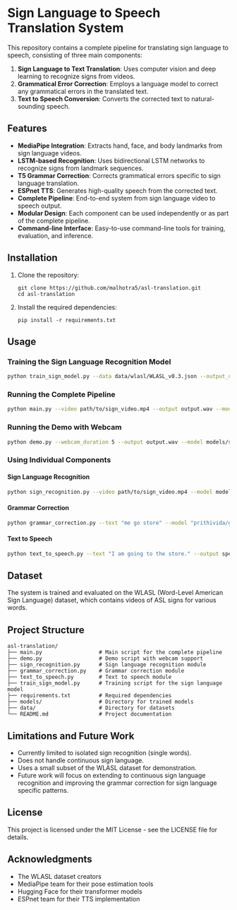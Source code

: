 # Sign Language to Speech Translation System

This repository contains a complete pipeline for translating sign language to speech, consisting of three main components:

1. **Sign Language to Text Translation**: Uses computer vision and deep learning to recognize signs from videos.
2. **Grammatical Error Correction**: Employs a language model to correct any grammatical errors in the translated text.
3. **Text to Speech Conversion**: Converts the corrected text to natural-sounding speech.

## Features

- **MediaPipe Integration**: Extracts hand, face, and body landmarks from sign language videos.
- **LSTM-based Recognition**: Uses bidirectional LSTM networks to recognize signs from landmark sequences.
- **T5 Grammar Correction**: Corrects grammatical errors specific to sign language translation.
- **ESPnet TTS**: Generates high-quality speech from the corrected text.
- **Complete Pipeline**: End-to-end system from sign language video to speech output.
- **Modular Design**: Each component can be used independently or as part of the complete pipeline.
- **Command-line Interface**: Easy-to-use command-line tools for training, evaluation, and inference.

## Installation

1. Clone the repository:
   ```
   git clone https://github.com/malhotra5/asl-translation.git
   cd asl-translation
   ```

2. Install the required dependencies:
   ```
   pip install -r requirements.txt
   ```

## Usage

### Training the Sign Language Recognition Model

```bash
python train_sign_model.py --data data/wlasl/WLASL_v0.3.json --output_dir data/wlasl/videos --model_output models/sign_language_model.pth --num_classes 10 --epochs 10 --batch_size 4 --use_gpu
```

### Running the Complete Pipeline

```bash
python main.py --video path/to/sign_video.mp4 --output output.wav --model models/sign_language_model.pth --use_gpu --verbose
```

### Running the Demo with Webcam

```bash
python demo.py --webcam_duration 5 --output output.wav --model models/sign_language_model.pth
```

### Using Individual Components

#### Sign Language Recognition

```bash
python sign_recognition.py --video path/to/sign_video.mp4 --model models/sign_language_model.pth --visualize --output landmarks.jpg
```

#### Grammar Correction

```bash
python grammar_correction.py --text "me go store" --model "prithivida/grammar_error_correcter_v1"
```

#### Text to Speech

```bash
python text_to_speech.py --text "I am going to the store." --output speech.wav --model "kan-bayashi/ljspeech_tacotron2"
```

## Dataset

The system is trained and evaluated on the WLASL (Word-Level American Sign Language) dataset, which contains videos of ASL signs for various words.

## Project Structure

```
asl-translation/
├── main.py                  # Main script for the complete pipeline
├── demo.py                  # Demo script with webcam support
├── sign_recognition.py      # Sign language recognition module
├── grammar_correction.py    # Grammar correction module
├── text_to_speech.py        # Text to speech module
├── train_sign_model.py      # Training script for the sign language model
├── requirements.txt         # Required dependencies
├── models/                  # Directory for trained models
├── data/                    # Directory for datasets
└── README.md                # Project documentation
```

## Limitations and Future Work

- Currently limited to isolated sign recognition (single words).
- Does not handle continuous sign language.
- Uses a small subset of the WLASL dataset for demonstration.
- Future work will focus on extending to continuous sign language recognition and improving the grammar correction for sign language specific patterns.

## License

This project is licensed under the MIT License - see the LICENSE file for details.

## Acknowledgments

- The WLASL dataset creators
- MediaPipe team for their pose estimation tools
- Hugging Face for their transformer models
- ESPnet team for their TTS implementation
